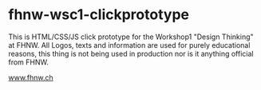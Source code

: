# fhnw-wsc1-clickprototype

This is HTML/CSS/JS click prototype for the Workshop1 "Design Thinking" at FHNW. All Logos, texts and information are used for purely educational reasons, this thing is not being used in production nor is it anything official from FHNW.

www.fhnw.ch
